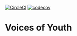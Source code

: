 [![CircleCI](https://circleci.com/bb/ilhasoft/voy-android/tree/develop.svg?style=svg)](https://circleci.com/bb/ilhasoft/voy-android/tree/develop)
[![codecov](https://codecov.io/bb/ilhasoft/voy-android/branch/master/graph/badge.svg)](https://codecov.io/bb/ilhasoft/voy-android)

# Voices of Youth
